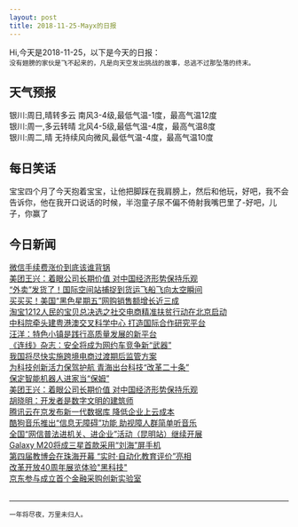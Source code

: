 ```yaml
---
layout: post
title: 2018-11-25-Mayx的日报
---
```


Hi,今天是2018-11-25，以下是今天的日报：<br><small>
没有翅膀的家伙是飞不起来的，凡是向天空发出挑战的故事，总逃不过那坠落的终末。</small><!--more-->
## 天气预报
银川:周日,晴转多云 南风3-4级,最低气温-1度，最高气温12度<br>银川:周一,多云转晴 北风4-5级,最低气温-4度，最高气温8度<br>银川:周二,晴 无持续风向微风,最低气温-4度，最高气温10度
## 每日笑话
宝宝四个月了今天抱着宝宝，让他把脚踩在我肩膀上，然后和他玩，好吧，我不会告诉你，他在我开口说话的时候，半泡童子尿不偏不倚射我嘴巴里了-好吧，儿子，你赢了

## 今日新闻

[微信手续费涨价到底该谁背锅](http://it.people.com.cn/n1/2018/1125/c1009-30419689.html)   
            [美团王兴：着眼公司长期价值 对中国经济形势保持乐观](http://it.people.com.cn/n1/2018/1124/c1009-30419501.html)   
            [“外卖”发货了！国际空间站捕捉到货运飞船飞向太空瞬间](http://it.people.com.cn/n1/2018/1124/c1009-30419492.html)   
            [买买买！美国“黑色星期五”网购销售额增长近三成](http://it.people.com.cn/n1/2018/1124/c1009-30419489.html)   
            [淘宝1212人民的宝贝总决选之社交电商精准扶贫行动在北京启动](http://it.people.com.cn/n1/2018/1124/c1009-30419487.html)   
            [中科院牵头建粤港澳交叉科学中心 打造国际合作研究平台](http://it.people.com.cn/n1/2018/1124/c1009-30419485.html)   
            [汪洋：特色小镇是践行高质量发展的新平台](http://it.people.com.cn/n1/2018/1124/c1009-30419493.html)   
            [《连线》杂志：安全将成为网约车竞争新“武器”](http://it.people.com.cn/n1/2018/1123/c1009-30418856.html)   
            [我国将尽快实施跨境电商过渡期后监管方案](http://it.people.com.cn/n1/2018/1123/c1009-30418811.html)   
            [为科技创新活力保驾护航 青海出台科技“改革二十条”](http://it.people.com.cn/n1/2018/1123/c1009-30418812.html)   
            [保定智能机器人进家当“保姆”](http://it.people.com.cn/n1/2018/1123/c1009-30418814.html)   
            [美团王兴：着眼公司长期价值 对中国经济形势保持乐观](http://it.people.com.cn/n1/2018/1123/c1009-30418747.html)   
            [胡晓明：开发者是数字文明的建筑师](http://it.people.com.cn/n1/2018/1123/c1009-30418553.html)   
            [腾讯云在京发布新一代数据库 降低企业上云成本](http://it.people.com.cn/n1/2018/1123/c1009-30418383.html)   
            [酷狗音乐推出“信息无障碍”功能 助视障人群简单听音乐](http://it.people.com.cn/n1/2018/1123/c1009-30418322.html)   
            [全国“网信普法进机关、进企业”活动（昆明站）继续开展](http://it.people.com.cn/n1/2018/1123/c1009-30418307.html)   
            [Galaxy M20将成三星首款采用“刘海”屏手机](http://it.people.com.cn/n1/2018/1123/c1009-30418276.html)   
            [第四届教博会在珠海开幕 “实时·自动化教育评价”亮相](http://it.people.com.cn/n1/2018/1123/c1009-30418263.html)   
            [改革开放40周年展览体验"黑科技"](http://it.people.com.cn/n1/2018/1123/c1009-30418010.html)   
            [京东参与成立首个金融采购创新实验室](http://it.people.com.cn/n1/2018/1123/c1009-30417692.html)   
            <br />

***

<small>一年将尽夜，万里未归人。</small>
